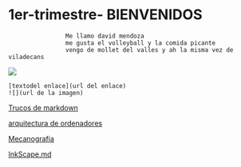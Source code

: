 # 1er-trimestre-    BIENVENIDOS 
                    Me llamo david mendoza 
                    me gusta el volleyball y la comida picante
                    vengo de mollet del valles y ah la misma vez de viladecans 
                    

![](https://cdn.pixabay.com/photo/2017/08/05/02/39/volleyball-2582096_960_720.jpg)

```
[textodel enlace](url del enlace)
![](url de la imagen)
```

[Trucos de markdown](https://guides.github.com/pdfs/markdown-cheatsheet-online.pdf)


[arquitectura de ordenadores](https://github.com/DavidMenCam/1er-trimestre/blob/main/AquitecturAS%20DE%20ORDENADORES.md)


[Mecanografia](https://github.com/DavidMenCam/1er-trimestre/blob/main/Mecanografia.md)

[InkScape.md]()
